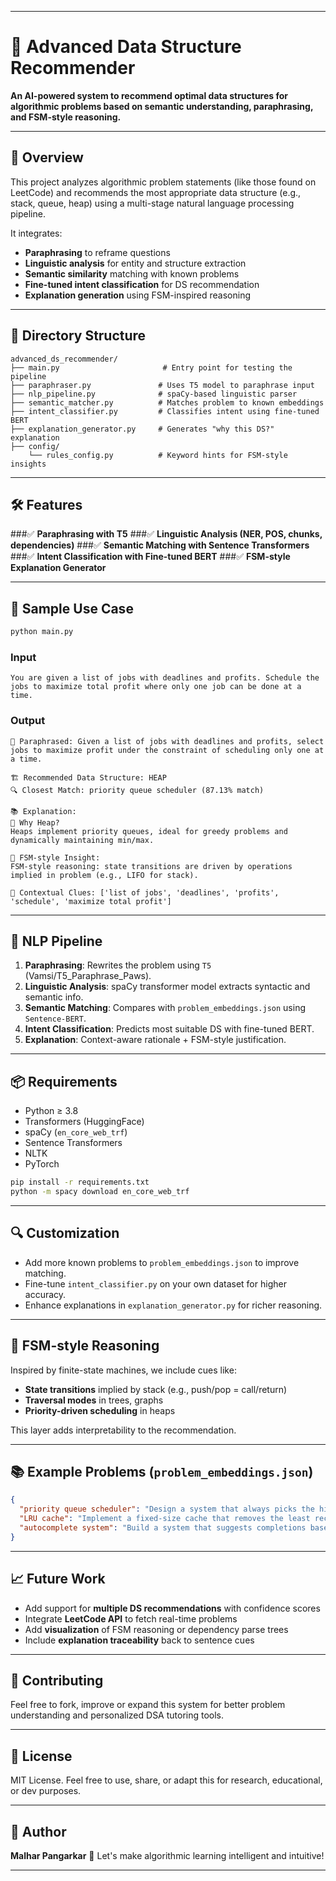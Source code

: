 
---

# 🧠 Advanced Data Structure Recommender

**An AI-powered system to recommend optimal data structures for algorithmic problems based on semantic understanding, paraphrasing, and FSM-style reasoning.**

---

## 🚀 Overview

This project analyzes algorithmic problem statements (like those found on LeetCode) and recommends the most appropriate data structure (e.g., stack, queue, heap) using a multi-stage natural language processing pipeline.

It integrates:

* **Paraphrasing** to reframe questions
* **Linguistic analysis** for entity and structure extraction
* **Semantic similarity** matching with known problems
* **Fine-tuned intent classification** for DS recommendation
* **Explanation generation** using FSM-inspired reasoning

---

## 📁 Directory Structure

```
advanced_ds_recommender/
├── main.py                       # Entry point for testing the pipeline
├── paraphraser.py               # Uses T5 model to paraphrase input
├── nlp_pipeline.py              # spaCy-based linguistic parser
├── semantic_matcher.py          # Matches problem to known embeddings
├── intent_classifier.py         # Classifies intent using fine-tuned BERT
├── explanation_generator.py     # Generates "why this DS?" explanation
├── config/
    └── rules_config.py          # Keyword hints for FSM-style insights
```

---

## 🛠️ Features

###✅ **Paraphrasing with T5**
###✅ **Linguistic Analysis (NER, POS, chunks, dependencies)**
###✅ **Semantic Matching with Sentence Transformers**
###✅ **Intent Classification with Fine-tuned BERT**
###✅ **FSM-style Explanation Generator**

---

## 🧪 Sample Use Case

```bash
python main.py
```

### Input

```
You are given a list of jobs with deadlines and profits. Schedule the jobs to maximize total profit where only one job can be done at a time.
```

### Output

```
🔁 Paraphrased: Given a list of jobs with deadlines and profits, select jobs to maximize profit under the constraint of scheduling only one at a time.

🏗️ Recommended Data Structure: HEAP  
🔍 Closest Match: priority queue scheduler (87.13% match)

📚 Explanation:
🔹 Why Heap?
Heaps implement priority queues, ideal for greedy problems and dynamically maintaining min/max.

🔸 FSM-style Insight:
FSM-style reasoning: state transitions are driven by operations implied in problem (e.g., LIFO for stack).

🧠 Contextual Clues: ['list of jobs', 'deadlines', 'profits', 'schedule', 'maximize total profit']
```

---

## 🧠 NLP Pipeline

1. **Paraphrasing**: Rewrites the problem using `T5` (Vamsi/T5\_Paraphrase\_Paws).
2. **Linguistic Analysis**: spaCy transformer model extracts syntactic and semantic info.
3. **Semantic Matching**: Compares with `problem_embeddings.json` using `Sentence-BERT`.
4. **Intent Classification**: Predicts most suitable DS with fine-tuned BERT.
5. **Explanation**: Context-aware rationale + FSM-style justification.

---

## 📦 Requirements

* Python ≥ 3.8
* Transformers (HuggingFace)
* spaCy (`en_core_web_trf`)
* Sentence Transformers
* NLTK
* PyTorch

```bash
pip install -r requirements.txt
python -m spacy download en_core_web_trf
```

---

## 🔍 Customization

* Add more known problems to `problem_embeddings.json` to improve matching.
* Fine-tune `intent_classifier.py` on your own dataset for higher accuracy.
* Enhance explanations in `explanation_generator.py` for richer reasoning.

---

## 🧩 FSM-style Reasoning

Inspired by finite-state machines, we include cues like:

* **State transitions** implied by stack (e.g., push/pop = call/return)
* **Traversal modes** in trees, graphs
* **Priority-driven scheduling** in heaps

This layer adds interpretability to the recommendation.

---

## 📚 Example Problems (`problem_embeddings.json`)

```json
{
  "priority queue scheduler": "Design a system that always picks the highest priority task first.",
  "LRU cache": "Implement a fixed-size cache that removes the least recently used item first.",
  "autocomplete system": "Build a system that suggests completions based on typed prefixes."
}
```

---

## 📈 Future Work

* Add support for **multiple DS recommendations** with confidence scores
* Integrate **LeetCode API** to fetch real-time problems
* Add **visualization** of FSM reasoning or dependency parse trees
* Include **explanation traceability** back to sentence cues

---

## 🤝 Contributing

Feel free to fork, improve or expand this system for better problem understanding and personalized DSA tutoring tools.

---

## 📜 License

MIT License. Feel free to use, share, or adapt this for research, educational, or dev purposes.

---

## 👤 Author

**Malhar Pangarkar**
🧠 Let's make algorithmic learning intelligent and intuitive!

---
